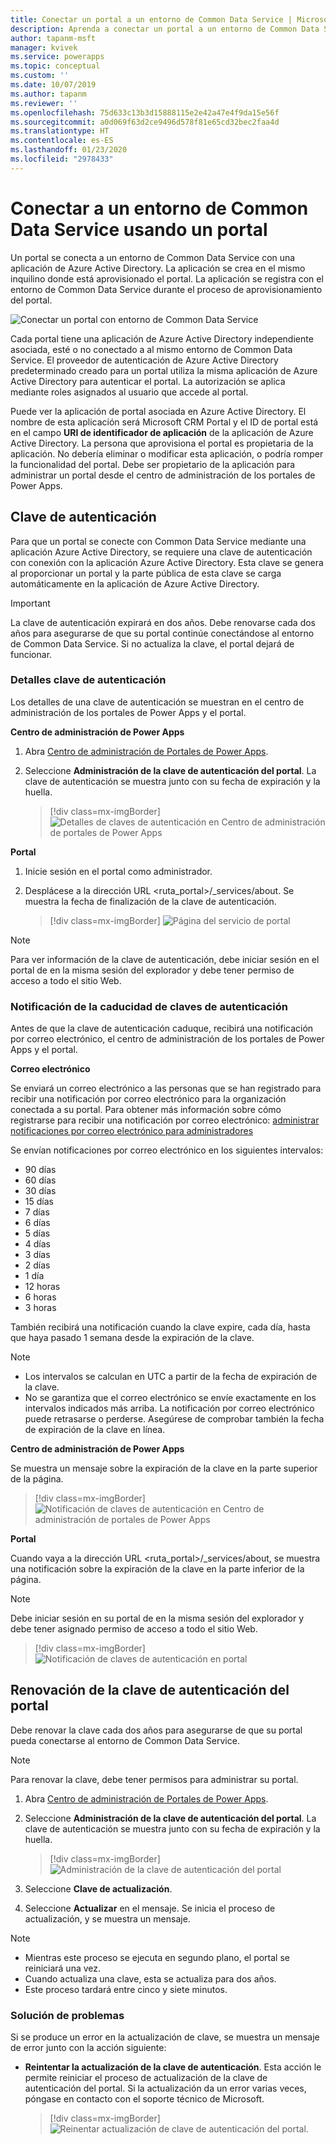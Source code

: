 ```yaml
---
title: Conectar un portal a un entorno de Common Data Service | MicrosoftDocs
description: Aprenda a conectar un portal a un entorno de Common Data Service y a renovar la clave de autenticación.
author: tapanm-msft
manager: kvivek
ms.service: powerapps
ms.topic: conceptual
ms.custom: ''
ms.date: 10/07/2019
ms.author: tapanm
ms.reviewer: ''
ms.openlocfilehash: 75d633c13b3d15888115e2e42a47e4f9da15e56f
ms.sourcegitcommit: a0d069f63d2ce9496d578f81e65cd32bec2faa4d
ms.translationtype: HT
ms.contentlocale: es-ES
ms.lasthandoff: 01/23/2020
ms.locfileid: "2978433"
---
```

# <a name="connect-to-a-common-data-service-environment-using-a-portal"></a>Conectar a un entorno de Common Data Service usando un portal

Un portal se conecta a un entorno de Common Data Service con una aplicación de Azure Active Directory. La aplicación se crea en el mismo inquilino donde está aprovisionado el portal. La aplicación se registra con el entorno de Common Data Service durante el proceso de aprovisionamiento del portal.

![Conectar un portal con entorno de Common Data Service](../media/connect-with-dynamics.png "Conectar un portal con entorno de Common Data Service")

Cada portal tiene una aplicación de Azure Active Directory independiente asociada, esté o no conectado a al mismo entorno de Common Data Service. El proveedor de autenticación de Azure Active Directory predeterminado creado para un portal utiliza la misma aplicación de Azure Active Directory para autenticar el portal. La autorización se aplica mediante roles asignados al usuario que accede al portal.

Puede ver la aplicación de portal asociada en Azure Active Directory. El nombre de esta aplicación será Microsoft CRM Portal y el ID de portal está en el campo **URI de identificador de aplicación** de la aplicación de Azure Active Directory. La persona que aprovisiona el portal es propietaria de la aplicación. No debería eliminar o modificar esta aplicación, o podría romper la funcionalidad del portal. Debe ser propietario de la aplicación para administrar un portal desde el centro de administración de los portales de Power Apps.

## <a name="authentication-key"></a>Clave de autenticación

Para que un portal se conecte con Common Data Service mediante una aplicación Azure Active Directory, se requiere una clave de autenticación con conexión con la aplicación Azure Active Directory. Esta clave se genera al proporcionar un portal y la parte pública de esta clave se carga automáticamente en la aplicación de Azure Active Directory.

> [!IMPORTANT]
> La clave de autenticación expirará en dos años. Debe renovarse cada dos años para asegurarse de que su portal continúe conectándose al entorno de Common Data Service. Si no actualiza la clave, el portal dejará de funcionar.  

### <a name="authentication-key-details"></a>Detalles clave de autenticación

Los detalles de una clave de autenticación se muestran en el centro de administración de los portales de Power Apps y el portal.

**Centro de administración de Power Apps**

1. Abra [Centro de administración de Portales de Power Apps](admin-overview.md).

2. Seleccione **Administración de la clave de autenticación del portal**. La clave de autenticación se muestra junto con su fecha de expiración y la huella.

   > [!div class=mx-imgBorder]
   > ![Detalles de claves de autenticación en Centro de administración de portales de Power Apps](../media/manage-auth-key.png "Detalles de claves de autenticación en Centro de administración de portales de Power Apps")

**Portal**

1. Inicie sesión en el portal como administrador.

2. Desplácese a la dirección URL <ruta_portal>/_services/about. Se muestra la fecha de finalización de la clave de autenticación. 

   > [!div class=mx-imgBorder]
   > ![Página del servicio de portal](../media/portal-services-page.png "Página del servicio de portal")

> [!NOTE]
> Para ver información de la clave de autenticación, debe iniciar sesión en el portal de en la misma sesión del explorador y debe tener permiso de acceso a todo el sitio Web.

### <a name="authentication-key-expiration-notification"></a>Notificación de la caducidad de claves de autenticación

Antes de que la clave de autenticación caduque, recibirá una notificación por correo electrónico, el centro de administración de los portales de Power Apps y el portal.

**Correo electrónico**

Se enviará un correo electrónico a las personas que se han registrado para recibir una notificación por correo electrónico para la organización conectada a su portal. Para obtener más información sobre cómo registrarse para recibir una notificación por correo electrónico: [administrar notificaciones por correo electrónico para administradores](https://docs.microsoft.com/dynamics365/customer-engagement/admin/manage-email-notifications)

Se envían notificaciones por correo electrónico en los siguientes intervalos: 
- 90 días 
- 60 días 
- 30 días 
- 15 días 
- 7 días 
- 6 días 
- 5 días 
- 4 días 
- 3 días 
- 2 días 
- 1 día 
- 12 horas 
- 6 horas 
- 3 horas

También recibirá una notificación cuando la clave expire, cada día, hasta que haya pasado 1 semana desde la expiración de la clave.

> [!NOTE]
> - Los intervalos se calculan en UTC a partir de la fecha de expiración de la clave.
> - No se garantiza que el correo electrónico se envíe exactamente en los intervalos indicados más arriba. La notificación por correo electrónico puede retrasarse o perderse. Asegúrese de comprobar también la fecha de expiración de la clave en línea.

**Centro de administración de Power Apps**

Se muestra un mensaje sobre la expiración de la clave en la parte superior de la página.

> [!div class=mx-imgBorder]
> ![Notificación de claves de autenticación en Centro de administración de portales de Power Apps](../media/portal-admin-center-auth-notif.png "Notificación de claves de autenticación en Centro de administración de portales de Power Apps")

**Portal**

Cuando vaya a la dirección URL <ruta_portal>/_services/about, se muestra una notificación sobre la expiración de la clave en la parte inferior de la página.

> [!NOTE]
> Debe iniciar sesión en su portal de en la misma sesión del explorador y debe tener asignado permiso de acceso a todo el sitio Web.

> [!div class=mx-imgBorder]
> ![Notificación de claves de autenticación en portal](../media/portal-service-page-auth-notif.png "Notificación de claves de autenticación en portal")

## <a name="renew-portal-authentication-key"></a>Renovación de la clave de autenticación del portal

Debe renovar la clave cada dos años para asegurarse de que su portal pueda conectarse al entorno de Common Data Service.

> [!NOTE]
> Para renovar la clave, debe tener permisos para administrar su portal.

1. Abra [Centro de administración de Portales de Power Apps](admin-overview.md).

2. Seleccione **Administración de la clave de autenticación del portal**. La clave de autenticación se muestra junto con su fecha de expiración y la huella.

    > [!div class=mx-imgBorder]
    > ![Administración de la clave de autenticación del portal](../media/manage-portal-auth-key.png "Administración de la clave de autenticación del portal")

3. Seleccione **Clave de actualización**.

4. Seleccione **Actualizar** en el mensaje. Se inicia el proceso de actualización, y se muestra un mensaje.

> [!NOTE]
> - Mientras este proceso se ejecuta en segundo plano, el portal se reiniciará una vez.
> - Cuando actualiza una clave, esta se actualiza para dos años.
> - Este proceso tardará entre cinco y siete minutos.

### <a name="troubleshooting"></a>Solución de problemas

Si se produce un error en la actualización de clave, se muestra un mensaje de error junto con la acción siguiente:

- **Reintentar la actualización de la clave de autenticación**. Esta acción le permite reiniciar el proceso de actualización de la clave de autenticación del portal. Si la actualización da un error varias veces, póngase en contacto con el soporte técnico de Microsoft.

    > [!div class=mx-imgBorder]
    > ![Reinentar actualización de clave de autenticación del portal.](../media/retry-auth-key-update.png "Reinentar actualización de clave de autenticación del portal.")